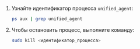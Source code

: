 1. Узнайте идентификатор процесса `unified_agent`:

    ```bash
    ps aux | grep unified_agent
    ```

1. Чтобы остановить процесс, выполните команду:

    ```bash
    sudo kill <идентификатор_процесса>
    ```